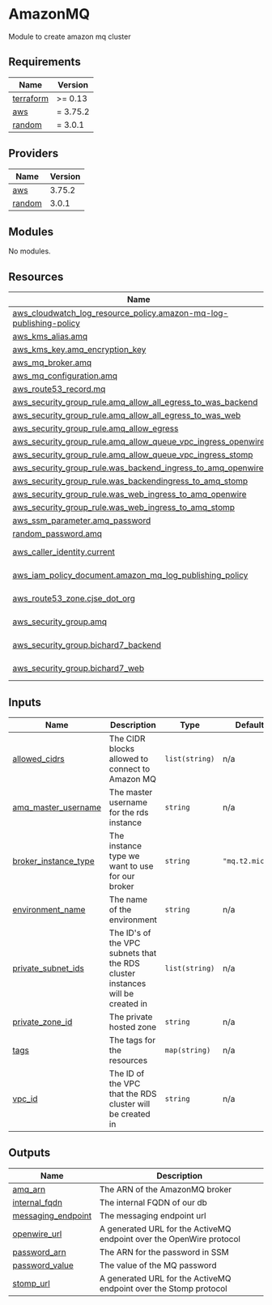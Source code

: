 # AmazonMQ

Module to create amazon mq cluster


<!-- BEGIN_TF_DOCS -->
## Requirements

| Name | Version |
|------|---------|
| <a name="requirement_terraform"></a> [terraform](#requirement\_terraform) | >= 0.13 |
| <a name="requirement_aws"></a> [aws](#requirement\_aws) | = 3.75.2 |
| <a name="requirement_random"></a> [random](#requirement\_random) | = 3.0.1 |

## Providers

| Name | Version |
|------|---------|
| <a name="provider_aws"></a> [aws](#provider\_aws) | 3.75.2 |
| <a name="provider_random"></a> [random](#provider\_random) | 3.0.1 |

## Modules

No modules.

## Resources

| Name | Type |
|------|------|
| [aws_cloudwatch_log_resource_policy.amazon-mq-log-publishing-policy](https://registry.terraform.io/providers/hashicorp/aws/3.75.2/docs/resources/cloudwatch_log_resource_policy) | resource |
| [aws_kms_alias.amq](https://registry.terraform.io/providers/hashicorp/aws/3.75.2/docs/resources/kms_alias) | resource |
| [aws_kms_key.amq_encryption_key](https://registry.terraform.io/providers/hashicorp/aws/3.75.2/docs/resources/kms_key) | resource |
| [aws_mq_broker.amq](https://registry.terraform.io/providers/hashicorp/aws/3.75.2/docs/resources/mq_broker) | resource |
| [aws_mq_configuration.amq](https://registry.terraform.io/providers/hashicorp/aws/3.75.2/docs/resources/mq_configuration) | resource |
| [aws_route53_record.mq](https://registry.terraform.io/providers/hashicorp/aws/3.75.2/docs/resources/route53_record) | resource |
| [aws_security_group_rule.amq_allow_all_egress_to_was_backend](https://registry.terraform.io/providers/hashicorp/aws/3.75.2/docs/resources/security_group_rule) | resource |
| [aws_security_group_rule.amq_allow_all_egress_to_was_web](https://registry.terraform.io/providers/hashicorp/aws/3.75.2/docs/resources/security_group_rule) | resource |
| [aws_security_group_rule.amq_allow_egress](https://registry.terraform.io/providers/hashicorp/aws/3.75.2/docs/resources/security_group_rule) | resource |
| [aws_security_group_rule.amq_allow_queue_vpc_ingress_openwire](https://registry.terraform.io/providers/hashicorp/aws/3.75.2/docs/resources/security_group_rule) | resource |
| [aws_security_group_rule.amq_allow_queue_vpc_ingress_stomp](https://registry.terraform.io/providers/hashicorp/aws/3.75.2/docs/resources/security_group_rule) | resource |
| [aws_security_group_rule.was_backend_ingress_to_amq_openwire](https://registry.terraform.io/providers/hashicorp/aws/3.75.2/docs/resources/security_group_rule) | resource |
| [aws_security_group_rule.was_backendingress_to_amq_stomp](https://registry.terraform.io/providers/hashicorp/aws/3.75.2/docs/resources/security_group_rule) | resource |
| [aws_security_group_rule.was_web_ingress_to_amq_openwire](https://registry.terraform.io/providers/hashicorp/aws/3.75.2/docs/resources/security_group_rule) | resource |
| [aws_security_group_rule.was_web_ingress_to_amq_stomp](https://registry.terraform.io/providers/hashicorp/aws/3.75.2/docs/resources/security_group_rule) | resource |
| [aws_ssm_parameter.amq_password](https://registry.terraform.io/providers/hashicorp/aws/3.75.2/docs/resources/ssm_parameter) | resource |
| [random_password.amq](https://registry.terraform.io/providers/hashicorp/random/3.0.1/docs/resources/password) | resource |
| [aws_caller_identity.current](https://registry.terraform.io/providers/hashicorp/aws/3.75.2/docs/data-sources/caller_identity) | data source |
| [aws_iam_policy_document.amazon_mq_log_publishing_policy](https://registry.terraform.io/providers/hashicorp/aws/3.75.2/docs/data-sources/iam_policy_document) | data source |
| [aws_route53_zone.cjse_dot_org](https://registry.terraform.io/providers/hashicorp/aws/3.75.2/docs/data-sources/route53_zone) | data source |
| [aws_security_group.amq](https://registry.terraform.io/providers/hashicorp/aws/3.75.2/docs/data-sources/security_group) | data source |
| [aws_security_group.bichard7_backend](https://registry.terraform.io/providers/hashicorp/aws/3.75.2/docs/data-sources/security_group) | data source |
| [aws_security_group.bichard7_web](https://registry.terraform.io/providers/hashicorp/aws/3.75.2/docs/data-sources/security_group) | data source |

## Inputs

| Name | Description | Type | Default | Required |
|------|-------------|------|---------|:--------:|
| <a name="input_allowed_cidrs"></a> [allowed\_cidrs](#input\_allowed\_cidrs) | The CIDR blocks allowed to connect to Amazon MQ | `list(string)` | n/a | yes |
| <a name="input_amq_master_username"></a> [amq\_master\_username](#input\_amq\_master\_username) | The master username for the rds instance | `string` | n/a | yes |
| <a name="input_broker_instance_type"></a> [broker\_instance\_type](#input\_broker\_instance\_type) | The instance type we want to use for our broker | `string` | `"mq.t2.micro"` | no |
| <a name="input_environment_name"></a> [environment\_name](#input\_environment\_name) | The name of the environment | `string` | n/a | yes |
| <a name="input_private_subnet_ids"></a> [private\_subnet\_ids](#input\_private\_subnet\_ids) | The ID's of the VPC subnets that the RDS cluster instances will be created in | `list(string)` | n/a | yes |
| <a name="input_private_zone_id"></a> [private\_zone\_id](#input\_private\_zone\_id) | The private hosted zone | `string` | n/a | yes |
| <a name="input_tags"></a> [tags](#input\_tags) | The tags for the resources | `map(string)` | n/a | yes |
| <a name="input_vpc_id"></a> [vpc\_id](#input\_vpc\_id) | The ID of the VPC that the RDS cluster will be created in | `string` | n/a | yes |

## Outputs

| Name | Description |
|------|-------------|
| <a name="output_amq_arn"></a> [amq\_arn](#output\_amq\_arn) | The ARN of the AmazonMQ broker |
| <a name="output_internal_fqdn"></a> [internal\_fqdn](#output\_internal\_fqdn) | The internal FQDN of our db |
| <a name="output_messaging_endpoint"></a> [messaging\_endpoint](#output\_messaging\_endpoint) | The messaging endpoint url |
| <a name="output_openwire_url"></a> [openwire\_url](#output\_openwire\_url) | A generated URL for the ActiveMQ endpoint over the OpenWire protocol |
| <a name="output_password_arn"></a> [password\_arn](#output\_password\_arn) | The ARN for the password in SSM |
| <a name="output_password_value"></a> [password\_value](#output\_password\_value) | The value of the MQ password |
| <a name="output_stomp_url"></a> [stomp\_url](#output\_stomp\_url) | A generated URL for the ActiveMQ endpoint over the Stomp protocol |
<!-- END_TF_DOCS -->
